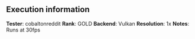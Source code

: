## Execution information

**Tester**: cobaltonreddit
**Rank**: GOLD
**Backend**: Vulkan
**Resolution**: 1x
**Notes**: Runs at 30fps